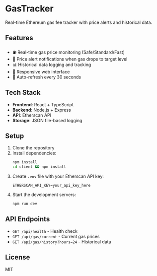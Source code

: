 # GasTracker

Real-time Ethereum gas fee tracker with price alerts and historical data.

## Features
- ⛽ Real-time gas price monitoring (Safe/Standard/Fast)
- 🔔 Price alert notifications when gas drops to target level
- 📊 Historical data logging and tracking
- 📱 Responsive web interface
- 🔄 Auto-refresh every 30 seconds

## Tech Stack
- **Frontend**: React + TypeScript
- **Backend**: Node.js + Express
- **API**: Etherscan API
- **Storage**: JSON file-based logging

## Setup

1. Clone the repository
2. Install dependencies:
   ```bash
   npm install
   cd client && npm install
   ```
3. Create `.env` file with your Etherscan API key:
   ```
   ETHERSCAN_API_KEY=your_api_key_here
   ```
4. Start the development servers:
   ```bash
   npm run dev
   ```

## API Endpoints
- `GET /api/health` - Health check
- `GET /api/gas/current` - Current gas prices
- `GET /api/gas/history?hours=24` - Historical data

## License
MIT